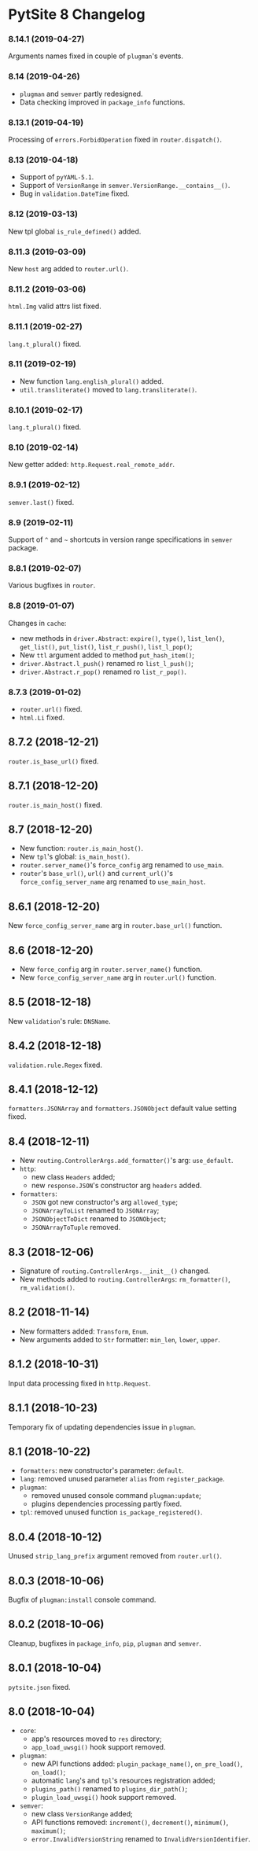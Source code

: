 # PytSite 8 Changelog


### 8.14.1 (2019-04-27)

Arguments names fixed in couple of `plugman`'s events.


### 8.14 (2019-04-26)

- `plugman` and `semver` partly redesigned.
- Data checking improved in `package_info` functions.


### 8.13.1 (2019-04-19)

Processing of `errors.ForbidOperation` fixed in `router.dispatch()`.


### 8.13 (2019-04-18)

- Support of `pyYAML-5.1`.
- Support of `VersionRange` in `semver.VersionRange.__contains__()`.
- Bug in `validation.DateTime` fixed. 


### 8.12 (2019-03-13)

New tpl global `is_rule_defined()` added.


### 8.11.3 (2019-03-09)

New `host` arg added to `router.url()`.


### 8.11.2 (2019-03-06)

`html.Img` valid attrs list fixed.


### 8.11.1 (2019-02-27)

`lang.t_plural()` fixed.


### 8.11 (2019-02-19)

- New function `lang.english_plural()` added. 
- `util.transliterate()` moved to `lang.transliterate()`.


### 8.10.1 (2019-02-17)

`lang.t_plural()` fixed.


### 8.10 (2019-02-14)

New getter added: `http.Request.real_remote_addr`.


### 8.9.1 (2019-02-12)

`semver.last()` fixed.


### 8.9 (2019-02-11)

Support of `^` and `~` shortcuts in version range specifications in
`semver` package.


### 8.8.1 (2019-02-07)

Various bugfixes in `router`.


### 8.8 (2019-01-07)

Changes in `cache`:
- new methods in `driver.Abstract`: `expire()`, `type()`, `list_len()`,
  `get_list()`, `put_list()`, `list_r_push()`, `list_l_pop()`;
- New `ttl` argument added to method `put_hash_item()`;
- `driver.Abstract.l_push()` renamed ro `list_l_push()`;
- `driver.Abstract.r_pop()` renamed ro `list_r_pop()`.


### 8.7.3 (2019-01-02)

- `router.url()` fixed.
- `html.Li` fixed.


## 8.7.2 (2018-12-21)

`router.is_base_url()` fixed.


## 8.7.1 (2018-12-20)

`router.is_main_host()` fixed.


## 8.7 (2018-12-20)

- New function: `router.is_main_host()`.
- New `tpl`'s global: `is_main_host()`.
- `router.server_name()`'s `force_config` arg renamed to `use_main`.
- `router`'s `base_url()`, `url()` and `current_url()`'s
  `force_config_server_name` arg renamed to `use_main_host`.


## 8.6.1 (2018-12-20)

New `force_config_server_name` arg in `router.base_url()` function.


## 8.6 (2018-12-20)

- New `force_config` arg in `router.server_name()` function.
- New `force_config_server_name` arg in `router.url()` function.


## 8.5 (2018-12-18)

New `validation`'s rule: `DNSName`.


## 8.4.2 (2018-12-18)

`validation.rule.Regex` fixed.


## 8.4.1 (2018-12-12)

`formatters.JSONArray` and `formatters.JSONObject` default value
setting fixed.


## 8.4 (2018-12-11)

- New `routing.ControllerArgs.add_formatter()`'s arg: `use_default`.
- `http`:
    - new class `Headers` added;
    - new `response.JSON`'s constructor arg `headers` added.
- `formatters`:
    - `JSON` got new constructor's arg `allowed_type`;
    - `JSONArrayToList` renamed to `JSONArray`;
    - `JSONObjectToDict` renamed to `JSONObject`;
    - `JSONArrayToTuple` removed.


## 8.3 (2018-12-06)

- Signature of `routing.ControllerArgs.__init__()` changed.
- New methods added to `routing.ControllerArgs`: `rm_formatter()`,
  `rm_validation()`.


## 8.2 (2018-11-14)

- New formatters added: `Transform`, `Enum`.
- New arguments added to `Str` formatter: `min_len`, `lower`, `upper`.


## 8.1.2 (2018-10-31)

Input data processing fixed in `http.Request`.


## 8.1.1 (2018-10-23)

Temporary fix of updating dependencies issue in `plugman`.


## 8.1 (2018-10-22)

- `formatters`: new constructor's parameter: `default`.
- `lang`: removed unused parameter `alias` from `register_package`.
- `plugman`:
    - removed unused console command `plugman:update`;
    - plugins dependencies processing partly fixed.
- `tpl`: removed unused function `is_package_registered()`.


## 8.0.4 (2018-10-12)

Unused `strip_lang_prefix` argument removed from `router.url()`.


## 8.0.3 (2018-10-06)

Bugfix of `plugman:install` console command.


## 8.0.2 (2018-10-06)

Cleanup, bugfixes in `package_info`, `pip`, `plugman` and `semver`.


## 8.0.1 (2018-10-04)

`pytsite.json` fixed.


## 8.0 (2018-10-04)

- `core`:
    - app's resources moved to `res` directory;
    - `app_load_uwsgi()` hook support removed.
- `plugman`:
    - new API functions added: `plugin_package_name()`, `on_pre_load()`,
      `on_load()`;
    - automatic `lang`'s and `tpl`'s resources registration added;
    - `plugins_path()` renamed to `plugins_dir_path()`;
    - `plugin_load_uwsgi()` hook support removed.
- `semver`:
    - new class `VersionRange` added;
    - API functions removed: `increment()`, `decrement()`, `minimum()`,
      `maximum()`;
    - `error.InvalidVersionString` renamed to `InvalidVersionIdentifier`.
